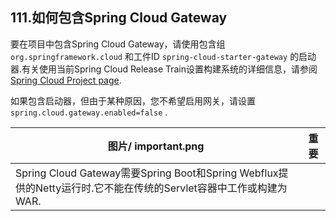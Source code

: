 ## 111.如何包含Spring Cloud Gateway

要在项目中包含Spring Cloud Gateway，请使用包含组 `org.springframework.cloud` 和工件ID  `spring-cloud-starter-gateway` 的启动器.有关使用当前Spring Cloud Release Train设置构建系统的详细信息，请参阅[Spring Cloud Project page](https://projects.spring.io/spring-cloud/).

如果包含启动器，但由于某种原因，您不希望启用网关，请设置 `spring.cloud.gateway.enabled=false` .

|图片/ important.png |重要|
| ---- | ---- |
| Spring Cloud Gateway需要Spring Boot和Spring Webflux提供的Netty运行时.它不能在传统的Servlet容器中工作或构建为WAR. |

